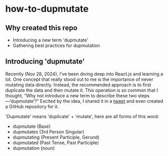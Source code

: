 # how-to-dupmutate
## Why created this repo
- Introducing a new term 'dupmutate'
- Gathering best practices for dupmutation

## Introducing 'dupmutate'
Recently (Nov 28, 2024), I’ve been diving deep into React.js and learning a lot. One concept that really stood out to me is the importance of never mutating data directly. Instead, the recommended approach is to first duplicate the data and then mutate it. This operation is so common that I thought, “Why not introduce a new term to describe these two steps—‘dupmutate’?” Excited by the idea, I shared it in a [tweet](https://x.com/devinjohw/status/1861992106350485861) and even created a GitHub repository for it.

'Dupmutate' means 'duplicate' + 'mutate', here are all forms of this word:
- dupmutate (Base)
- dupmutates (3rd Person Singular)
- dupmutating (Present Participle, Gerund)
- dupmutated (Past Tense, Past Participle)
- dupmutation (noun)
